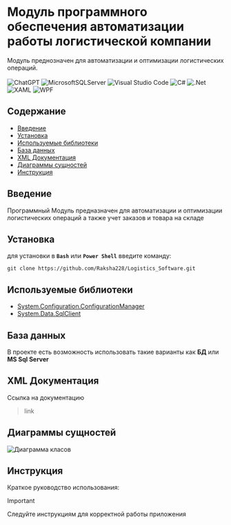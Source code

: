 # Модуль программного обеспечения автоматизации работы логистической компании
Модуль преднозначен для автоматизации и оптимизации логистических операций.\
\
![ChatGPT](https://img.shields.io/badge/chatGPT-74aa9c?style=for-the-badge&logo=openai&logoColor=white)
![MicrosoftSQLServer](https://img.shields.io/badge/Microsoft%20SQL%20Server-CC2927?style=for-the-badge&logo=microsoft%20sql%20server&logoColor=white)
![Visual Studio Code](https://img.shields.io/badge/Visual%20Studio%20Code-0078d7.svg?style=for-the-badge&logo=visual-studio-code&logoColor=white)
![C#](https://img.shields.io/badge/c%23-%23239120.svg?style=for-the-badge&logo=csharp&logoColor=white)
![.Net](https://img.shields.io/badge/.NET-5C2D91?style=for-the-badge&logo=.net&logoColor=white)
![XAML](https://img.shields.io/badge/XAML-0C54C2?style=for-the-badge&logo=xaml&logoColor=white)
![WPF](https://img.shields.io/badge/WPF-68217A?style=for-the-badge&logo=windows&logoColor=white)

## Содержание
- [Введение](#введение)
- [Установка](#установка)
- [Используемые библиотеки](#используемые-библиотеки)
- [База данных](#база-данных)
- [XML Документация](#xml-документация)
- [Диаграммы сущностей](#диаграммы-сущностей)
- [Инструкция](#инструкция)

## Введение
Программный Модуль предназначен  для автоматизации и оптимизации логистических операций а также учет заказов и товара на складе 

## Установка
для установки в **`Bash`** или **`Power Shell`** введите команду: 
```
git clone https://github.com/Raksha228/Logistics_Software.git
```

## Используемые библиотеки
* [System.Configuration.ConfigurationManager](https://www.nuget.org/packages/System.Configuration.ConfigurationManager/)
* [System.Data.SqlClient](https://www.nuget.org/packages/System.Data.SqlClient/)

## База данных
В проекте есть возможность использовать такие варианты как **БД** или **MS Sql Server**

## XML Документация
Ссылка на документацию
> link

## Диаграммы сущностей
![Диаграмма класов]()

## Инструкция
Краткое руководство использования:
> [!IMPORTANT]
> Следуйте инструкциям для корректной работы приложения
